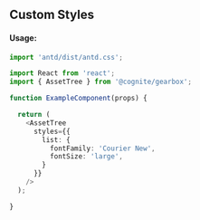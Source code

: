 ## Custom Styles

<!-- STORY -->

#### Usage:

```typescript jsx
import 'antd/dist/antd.css';

import React from 'react';
import { AssetTree } from '@cognite/gearbox';

function ExampleComponent(props) {

  return (
    <AssetTree
      styles={{
        list: {
          fontFamily: 'Courier New',
          fontSize: 'large',
        }
      }}
    />
  );

}
```
